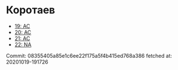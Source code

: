 # Коротаев
- [19: AC](19.md)
- [20: AC](20.md)
- [21: AC](21.md)
- [22: NA](22.md)

Commit: 08355405a85e1c6ee22f175a5f4b415ed768a386
 fetched at: 20201019-191726
